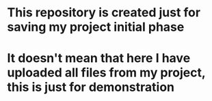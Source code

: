 # This repository is created just for saving my project initial phase
# It doesn't mean that here I have uploaded all files from my project, this is just for demonstration
